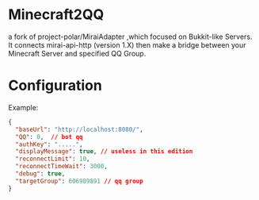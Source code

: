 # Minecraft2QQ
a fork of project-polar/MiraiAdapter ,which focused on Bukkit-like Servers.  
It connects mirai-api-http (version 1.X) then make a bridge between your Minecraft Server and specified QQ Group.  

# Configuration
Example:  
```json
{
  "baseUrl": "http://localhost:8080/",
  "QQ": 0,  // bot qq
  "authKey": ".....",
  "displayMessage": true, // useless in this edition
  "reconnectLimit": 10,
  "reconnectTimeWait": 3000,
  "debug": true,
  "targetGroup": 606989891 // qq group
}
```